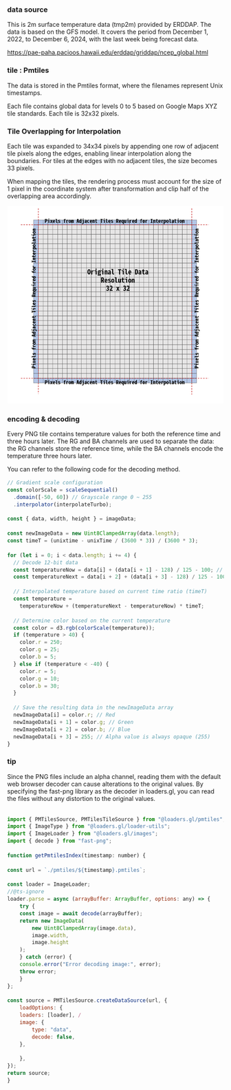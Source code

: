 ### data source

This is 2m surface temperature data (tmp2m) provided by ERDDAP.
The data is based on the GFS model.
It covers the period from December 1, 2022, to December 6, 2024, with the last week being forecast data.

https://pae-paha.pacioos.hawaii.edu/erddap/griddap/ncep_global.html

### tile : Pmtiles

The data is stored in the Pmtiles format, where the filenames represent Unix timestamps.

Each file contains global data for levels 0 to 5 based on Google Maps XYZ tile standards. Each tile is 32x32 pixels.

### Tile Overlapping for Interpolation

Each tile was expanded to 34x34 pixels by appending one row of adjacent tile pixels along the edges, enabling linear interpolation along the boundaries. For tiles at the edges with no adjacent tiles, the size becomes 33 pixels.

When mapping the tiles, the rendering process must account for the size of 1 pixel in the coordinate system after transformation and clip half of the overlapping area accordingly.

![](./images/tileSpec.png)

### encoding & decoding

Every PNG tile contains temperature values for both the reference time and three hours later.
The RG and BA channels are used to separate the data: the RG channels store the reference time, while the BA channels encode the temperature three hours later.

You can refer to the following code for the decoding method.

```javascript
// Gradient scale configuration
const colorScale = scaleSequential()
  .domain([-50, 60]) // Grayscale range 0 ~ 255
  .interpolator(interpolateTurbo);

const { data, width, height } = imageData;

const newImageData = new Uint8ClampedArray(data.length);
const timeT = (unixtime - unixTime / (3600 * 3)) / (3600 * 3);

for (let i = 0; i < data.length; i += 4) {
  // Decode 12-bit data
  const temperatureNow = data[i] + (data[i + 1] - 128) / 125 - 100; // Upper 12 bits
  const temperatureNext = data[i + 2] + (data[i + 3] - 128) / 125 - 100; // Lower 12 bits

  // Interpolated temperature based on current time ratio (timeT)
  const temperature =
    temperatureNow + (temperatureNext - temperatureNow) * timeT;

  // Determine color based on the current temperature
  const color = d3.rgb(colorScale(temperature));
  if (temperature > 40) {
    color.r = 250;
    color.g = 25;
    color.b = 5;
  } else if (temperature < -40) {
    color.r = 5;
    color.g = 10;
    color.b = 30;
  }

  // Save the resulting data in the newImageData array
  newImageData[i] = color.r; // Red
  newImageData[i + 1] = color.g; // Green
  newImageData[i + 2] = color.b; // Blue
  newImageData[i + 3] = 255; // Alpha value is always opaque (255)
}
```

### tip

Since the PNG files include an alpha channel, reading them with the default web browser decoder can cause alterations to the original values.
By specifying the fast-png library as the decoder in loaders.gl, you can read the files without any distortion to the original values.

```javascript

import { PMTilesSource, PMTilesTileSource } from "@loaders.gl/pmtiles";
import { ImageType } from "@loaders.gl/loader-utils";
import { ImageLoader } from "@loaders.gl/images";
import { decode } from "fast-png";

function getPmtilesIndex(timestamp: number) {

const url = `./pmtiles/${timestamp}.pmtiles`;

const loader = ImageLoader;
//@ts-ignore
loader.parse = async (arrayBuffer: ArrayBuffer, options: any) => {
    try {
    const image = await decode(arrayBuffer);
    return new ImageData(
        new Uint8ClampedArray(image.data),
        image.width,
        image.height
    );
    } catch (error) {
    console.error("Error decoding image:", error);
    throw error;
    }
};

const source = PMTilesSource.createDataSource(url, {
    loadOptions: {
    loaders: [loader], /
    image: {
        type: "data",
        decode: false,
    },

    },
});
return source;
}
```
